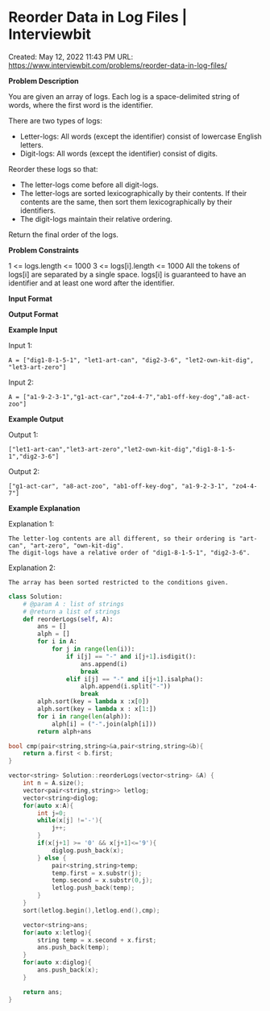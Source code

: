 # Reorder Data in Log Files | Interviewbit

Created: May 12, 2022 11:43 PM
URL: https://www.interviewbit.com/problems/reorder-data-in-log-files/

**Problem Description**

You are given an array of logs. Each log is a space-delimited string of words, where the first word is the identifier.

There are two types of logs:

- Letter-logs: All words (except the identifier) consist of lowercase English letters.
- Digit-logs: All words (except the identifier) consist of digits.

Reorder these logs so that:

- The letter-logs come before all digit-logs.
- The letter-logs are sorted lexicographically by their contents. If their contents are the same, then sort them lexicographically by their identifiers.
- The digit-logs maintain their relative ordering.

Return the final order of the logs.

**Problem Constraints**

1 <= logs.length <= 1000
 3 <= logs[i].length <= 1000
 All the tokens of logs[i] are separated by a single space.
 logs[i] is guaranteed to have an identifier and at least one word after the identifier.

**Input Format**

**Output Format**

**Example Input**

Input 1:

```
A = ["dig1-8-1-5-1", "let1-art-can", "dig2-3-6", "let2-own-kit-dig", "let3-art-zero"]

```

Input 2:

```
A = ["a1-9-2-3-1","g1-act-car","zo4-4-7","ab1-off-key-dog","a8-act-zoo"]

```

**Example Output**

Output 1:

```
["let1-art-can","let3-art-zero","let2-own-kit-dig","dig1-8-1-5-1","dig2-3-6"]

```

Output 2:

```
["g1-act-car", "a8-act-zoo", "ab1-off-key-dog", "a1-9-2-3-1", "zo4-4-7"]

```

**Example Explanation**

Explanation 1:

```
The letter-log contents are all different, so their ordering is "art-can", "art-zero", "own-kit-dig".
The digit-logs have a relative order of "dig1-8-1-5-1", "dig2-3-6".

```

Explanation 2:

```
The array has been sorted restricted to the conditions given.

```

```python
class Solution:
    # @param A : list of strings
    # @return a list of strings
    def reorderLogs(self, A):
        ans = []
        alph = []
        for i in A:
            for j in range(len(i)):
                if i[j] == "-" and i[j+1].isdigit():
                    ans.append(i)
                    break
                elif i[j] == "-" and i[j+1].isalpha():
                    alph.append(i.split("-"))
                    break
        alph.sort(key = lambda x :x[0])
        alph.sort(key = lambda x : x[1:])
        for i in range(len(alph)):
            alph[i] = ("-".join(alph[i]))
        return alph+ans
```

```cpp
bool cmp(pair<string,string>&a,pair<string,string>&b){
    return a.first < b.first;
}

vector<string> Solution::reorderLogs(vector<string> &A) {
    int n = A.size();
    vector<pair<string,string>> letlog;
    vector<string>diglog;
    for(auto x:A){
        int j=0;
        while(x[j] !='-'){
            j++;
        }
        if(x[j+1] >= '0' && x[j+1]<='9'){
            diglog.push_back(x);
        } else {
            pair<string,string>temp;
            temp.first = x.substr(j);
            temp.second = x.substr(0,j);
            letlog.push_back(temp);
        }
    }
    sort(letlog.begin(),letlog.end(),cmp);

    vector<string>ans;
    for(auto x:letlog){
        string temp = x.second + x.first;
        ans.push_back(temp);
    }
    for(auto x:diglog){
        ans.push_back(x);
    }

    return ans;
}
```